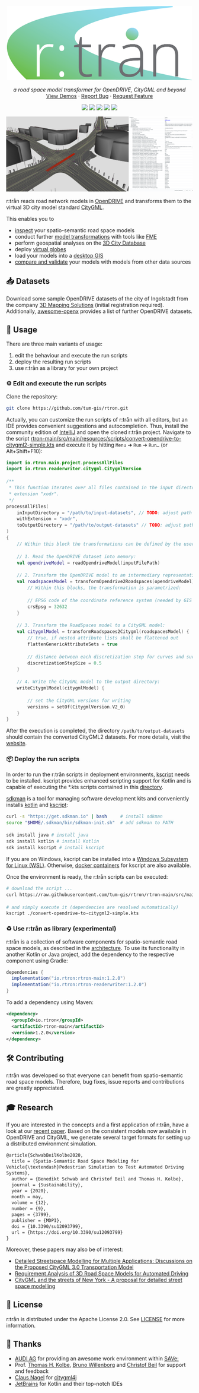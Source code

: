 <p align="center"><a href="https://rtron.io" target="_blank" rel="noopener noreferrer"><img width="500" src="rtron-documentation/src/orchid/resources/assets/images/logo.png" alt="rtron logo"></a></p>

<p align="center">
    <em>a road space model transformer for OpenDRIVE, CityGML and beyond</em>
    <br />
    <a href="https://rtron.io">View Demos</a>
    ·
    <a href="https://github.com/tum-gis/rtron/issues">Report Bug</a>
    ·
    <a href="https://github.com/tum-gis/rtron/issues">Request Feature</a>
</p>

<p align="center">
    <a href="https://github.com/tum-gis/rtron/releases" title="Latest Release"><img src="https://img.shields.io/github/v/release/tum-gis/rtron?style=for-the-badge"></a>
    <a href="https://github.com/tum-gis/rtron/actions" title="Build Status"><img src="https://img.shields.io/github/workflow/status/tum-gis/rtron/CI?style=for-the-badge"></a>
    <a href="https://github.com/tum-gis/rtron/issues" title="Open Issues"><img src="https://img.shields.io/github/issues/tum-gis/rtron?style=for-the-badge&logo=Github"></a>
    <a title="Language"><img src="https://img.shields.io/github/languages/top/tum-gis/rtron.svg?style=for-the-badge&logo=Kotlin&logoColor=white"></a>
    <a href="./LICENSE" title="License"><img src="https://img.shields.io/github/license/tum-gis/rtron.svg?style=for-the-badge&logo=Apache"></a>
</p>

![rtron preview](rtron-documentation/src/orchid/resources/assets/images/rtron-preview.png)

r:trån reads road network models in [OpenDRIVE](https://www.asam.net/standards/detail/opendrive) and transforms them to the virtual 3D city model standard [CityGML](https://www.opengeospatial.org/standards/citygml).

This enables you to

* [inspect](https://rtron.io/demos/model-inspection) your spatio-semantic road space models
* conduct further [model transformations](https://rtron.io/demos/model-transformations) with tools like [FME](https://www.safe.com/fme/)
* perform geospatial analyses on the [3D City Database](https://rtron.io/demos/3dcitydb)
* deploy [virtual globes](https://rtron.io/demos/web-map)
* load your models into a [desktop GIS](https://rtron.io/demos/desktop-gis)
* [compare and validate](https://rtron.io/demos/model-validation) your models with models from other data sources

## :inbox_tray: Datasets 

Download some sample OpenDRIVE datasets of the city of Ingolstadt from the company [3D Mapping Solutions](https://www.3d-mapping.de/en/customer-area/demo-data) (initial registration required).
Additionally, [awesome-openx](https://github.com/b-schwab/awesome-openx#datasets) provides a list of further OpenDRIVE datasets.

## :rocket: Usage

There are three main variants of usage:

1. edit the behaviour and execute the run scripts
2. deploy the resulting run scripts
3. use r:trån as a library for your own project
  
### :gear: Edit and execute the run scripts

Clone the repository:

```bash
git clone https://github.com/tum-gis/rtron.git
```

Actually, you can customize the run scripts of r:trån with all editors, but an IDE provides convenient suggestions and autocompletion.
Thus, install the community edition of [IntelliJ](https://www.jetbrains.com/idea/download) and open the cloned r:trån project.
Navigate to the script [rtron-main/src/main/resources/scripts/convert-opendrive-to-citygml2-simple.kts](rtron-main/src/main/resources/scripts/convert-opendrive-to-citygml2-simple.kts) and execute it by hitting `Menu` ➔ `Run` ➔ `Run…` (or Alt+Shift+F10):

```kotlin
import io.rtron.main.project.processAllFiles
import io.rtron.readerwriter.citygml.CitygmlVersion

/**
 * This function iterates over all files contained in the input directory that have the
 * extension "xodr".
 */
processAllFiles(
    inInputDirectory = "/path/to/input-datasets", // TODO: adjust path
    withExtension = "xodr",
    toOutputDirectory = "/path/to/output-datasets" // TODO: adjust path
)
{
    // Within this block the transformations can be defined by the user. For example:

    // 1. Read the OpenDRIVE dataset into memory:
    val opendriveModel = readOpendriveModel(inputFilePath)

    // 2. Transform the OpenDRIVE model to an intermediary representation (the RoadSpaces model):
    val roadspacesModel = transformOpendrive2Roadspaces(opendriveModel) {
        // Within this blocks, the transformation is parametrized:

        // EPSG code of the coordinate reference system (needed by GIS applications)
        crsEpsg = 32632
    }

    // 3. Transform the RoadSpaces model to a CityGML model:
    val citygmlModel = transformRoadspaces2Citygml(roadspacesModel) {
        // true, if nested attribute lists shall be flattened out
        flattenGenericAttributeSets = true

        // distance between each discretization step for curves and surfaces
        discretizationStepSize = 0.5
    }

    // 4. Write the CityGML model to the output directory:
    writeCitygmlModel(citygmlModel) {

        // set the CityGML versions for writing
        versions = setOf(CitygmlVersion.V2_0)
    }
}
```

After the execution is completed, the directory ``/path/to/output-datasets`` should contain the converted CityGML2 datasets.
For more details, visit the [website](https://rtron.io/wiki/edit-and-execute-the-run-scripts).

### :package: Deploy the run scripts

In order to run the r:trån scripts in deployment environments, [kscript](https://github.com/holgerbrandl/kscript) needs to be installed.
kscript provides enhanced scripting support for Kotlin and is capable of executing the *.kts scripts contained in this [directory](rtron-main/src/main/resources/scripts).

[sdkman](https://sdkman.io/install) is a tool for managing software development kits and conveniently installs [kotlin](https://kotlinlang.org/) and [kscript](https://github.com/holgerbrandl/kscript#installation):
```bash
curl -s "https://get.sdkman.io" | bash     # install sdkman
source "$HOME/.sdkman/bin/sdkman-init.sh"  # add sdkman to PATH

sdk install java # install java
sdk install kotlin # install Kotlin
sdk install kscript # install kscript
```
If you are on Windows, kscript can be installed into a [Windows Subsystem for Linux (WSL)](https://docs.microsoft.com/en-us/windows/wsl/install-win10).
Otherwise, [docker containers](https://github.com/holgerbrandl/kscript#run-with-docker) for kscript are also available.

Once the environment is ready, the r:trån scripts can be executed: 
```bash
# download the script ...
curl https://raw.githubusercontent.com/tum-gis/rtron/rtron-main/src/main/resources/scripts/convert-opendrive-to-citygml2-simple.kts

# and simply execute it (dependencies are resolved automatically)
kscript ./convert-opendrive-to-citygml2-simple.kts
```

### :recycle: Use r:trån as library (experimental)

r:trån is a collection of software components for spatio-semantic road space models, as described in the [architecture](https://rtron.io/architecture/).
To use its functionality in another Kotlin or Java project, add the dependency to the respective component using Gradle:

```gradle
dependencies {
  implementation("io.rtron:rtron-main:1.2.0")
  implementation("io.rtron:rtron-readerwriter:1.2.0")
}
```

To add a dependency using Maven:
```xml
<dependency>
  <groupId>io.rtron</groupId>
  <artifactId>rtron-main</artifactId>
  <version>1.2.0</version>
</dependency>
```


## :hammer_and_wrench: Contributing

r:trån was developed so that everyone can benefit from spatio-semantic road space models.
Therefore, bug fixes, issue reports and contributions are greatly appreciated.

## :mortar_board: Research

If you are interested in the concepts and a first application of r:trån, have a look at our [recent paper](https://doi.org/10.3390/su12093799).
Based on the consistent models now available in OpenDRIVE and CityGML, we generate several target formats for setting up a distributed environment simulation.

```plain
@article{SchwabBeilKolbe2020,
  title = {Spatio-Semantic Road Space Modeling for Vehicle{\textendash}Pedestrian Simulation to Test Automated Driving Systems},
  author = {Benedikt Schwab and Christof Beil and Thomas H. Kolbe},
  journal = {Sustainability},
  year = {2020},
  month = may,
  volume = {12},
  number = {9},
  pages = {3799},
  publisher = {MDPI},
  doi = {10.3390/su12093799},
  url = {https://doi.org/10.3390/su12093799}
}
```

Moreover, these papers may also be of interest:

* [Detailed Streetspace Modelling for Multiple Applications: Discussions on the Proposed CityGML 3.0 Transportation Model](https://doi.org/https://doi.org/10.3390/ijgi9100603)
* [Requirement Analysis of 3D Road Space Models for Automated Driving](https://doi.org/10.5194/isprs-annals-IV-4-W8-99-2019)
* [CityGML and the streets of New York - A proposal for detailed street space modelling](https://doi.org/10.5194/isprs-annals-IV-4-W5-9-2017)

## :memo: License

r:trån is distributed under the Apache License 2.0. See [LICENSE](LICENSE) for more information.

## :handshake: Thanks

* [AUDI AG](https://github.com/audi) for providing an awesome work environment within [SAVe:](https://save-in.digital)
* Prof. [Thomas H. Kolbe](https://www.lrg.tum.de/en/gis/our-team/staff/prof-thomas-h-kolbe/), [Bruno Willenborg](https://www.lrg.tum.de/en/gis/our-team/staff/bruno-willenborg/) and [Christof Beil](https://www.lrg.tum.de/en/gis/our-team/staff/christof-beil/) for support and feedback
* [Claus Nagel](https://github.com/clausnagel) for [citygml4j](https://github.com/citygml4j/citygml4j)
* [JetBrains](https://github.com/JetBrains) for Kotlin and their top-notch IDEs

